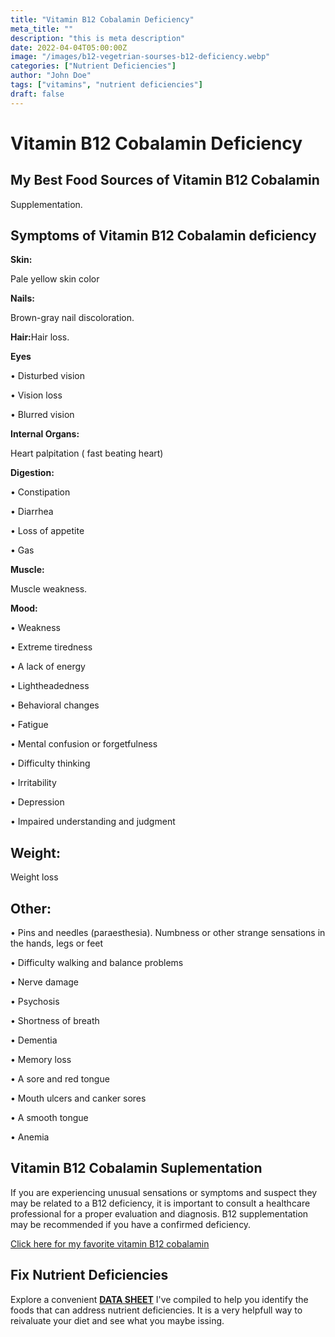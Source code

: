 ```yaml
---
title: "Vitamin B12 Cobalamin Deficiency"
meta_title: ""
description: "this is meta description"
date: 2022-04-04T05:00:00Z
image: "/images/b12-vegetrian-sourses-b12-deficiency.webp"
categories: ["Nutrient Deficiencies"]
author: "John Doe"
tags: ["vitamins", "nutrient deficiencies"]
draft: false
---
```

<h1>Vitamin B12 Cobalamin Deficiency</h1>
            <h2>My Best Food Sources of Vitamin B12 Cobalamin </h2>
          <p>Supplementation.
</p>
<h2>Symptoms of Vitamin B12 Cobalamin deficiency</h2>
<p><b>Skin:</b></p> <p>Pale yellow skin color</p>
 
<p><b>Nails:</b></p><p>Brown-gray nail discoloration.
</p>
<p><b>Hair:</b>Hair loss.</p>
<p><b>Eyes</b></p>
<p>&bull; Disturbed vision</p>
 <p>&bull; Vision loss</p>
 <p>&bull; Blurred vision</p>
 <p><b>Internal Organs:</b></p><p>Heart palpitation ( fast beating heart)</p>
  <p><b>Digestion:</b></p>
  <p>&bull; Constipation</p>
  <p>&bull; Diarrhea</p>
  <p>&bull; Loss of appetite</p>
  <p>&bull;  Gas</p>
  <p><b>Muscle:</b></p><p> Muscle weakness.</p>
    <p><b>Mood:</b></p>
   <p>&bull;  Weakness</p>
   <p>&bull;  Extreme tiredness</p>
   <p>&bull;  A lack of energy</p>
   <p>&bull;  Lightheadedness</p>
   <p>&bull;  Behavioral changes</p>
   <p>&bull;  Fatigue</p>
   <p>&bull;  Mental confusion or forgetfulness</p>
   <p>&bull;  Difficulty thinking</p>
   <p>&bull;  Irritability</p>
   <p>&bull;  Depression</p>
<p>&bull;  Impaired understanding and judgment</p>
 <h2> Weight: </h2><p>Weight loss</p>

 <h2> Other:</h2>
     <p>&bull;  Pins and needles (paraesthesia). Numbness or other strange sensations in the hands, legs or feet</p>
      <p>&bull;  Difficulty walking and balance problems</p>
        <p>&bull;  Nerve damage</p>
    <p>&bull;  Psychosis</p>
  <p>&bull;  Shortness of breath</p>
     <p>&bull;  Dementia</p>
     <p>&bull;  Memory loss</p>
     <p>&bull;  A sore and red tongue</p>
       <p>&bull;  Mouth ulcers and canker sores</p>
        <p>&bull;  A smooth tongue</p>
     <p>&bull;  Anemia</p>
      
<h2>Vitamin B12 Cobalamin Suplementation</h2>
  <p>If you are experiencing unusual sensations or symptoms and suspect they may be related to a B12 deficiency, it is important to consult a healthcare professional for a proper evaluation and diagnosis. B12 supplementation may be recommended if you have a confirmed deficiency.</p>
 <p><a target="_blank" href="https://www.amazon.com/gp/product/B07XKWH1CK/ref=ppx_yo_dt_b_search_asin_title?ie=UTF8&amp;psc=1&_encoding=UTF8&tag=irinawink-20&linkCode=ur2&linkId=4c1e15f91bceee626f1ffa03588b4f92&camp=1789&creative=9325">Click here for my favorite vitamin B12 cobalamin</a></p>
<h2>Fix Nutrient Deficiencies</h2><p>Explore a convenient <a title="fix nutritional deficiencies with a data sheet" href="../nutrients-in-healthy-foods.html"><b>DATA SHEET</b></a> I've compiled to help you identify the foods that can address nutrient deficiencies. It is a very helpfull way to reivaluate your diet and see what you maybe issing.</p>